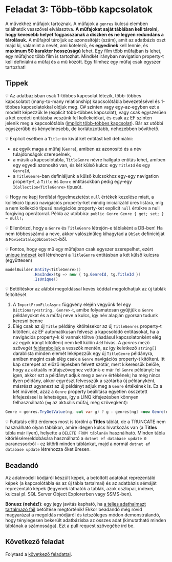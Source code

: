 # Feladat 3: Több-több kapcsolatok

A művekhez műfajok tartoznak. A műfajok a `genres` kulcsú elemben találhatók vesszővel elválasztva. **A műfajokat saját táblában kell tárolni, hogy kevesebb helyet fogyasszanak a diszken és ne legyen redundáns a tárolásuk.** A műfajról tároljuk az azonosítóját (szám), amit az adatbázis oszt majd ki, valamint a nevét, ami kötelező, és **egyedinek** kell lennie, és **maximum 50 karakter hosszúságú** lehet. Egy film több műfajban is lehet, egy műfajhoz több film is tartozhat. Mindkét irányban navigation property-t kell definiálni a műfaj és a mű között. Egy filmhez egy műfaj csak egyszer tartozhat!

## Tippek

:bulb: Az adatbázisban csak 1-többes kapcsolat létezik, több-többes kapcsolatot (many-to-many relationship) kapcsolótábla bevezetésével és 1-többes kapcsolatokkal oldjuk meg. C# szinten vagy egy-az-egyben ezt a modellt képezzük le (explicit több-többes kapcsolat), vagy csak egyszerűen a két eredeti entitásba veszünk fel kollekciókat, és csak az EF szinten jelenik meg a kapcsolótábla ([implicit több-többes kapcsolat](https://learn.microsoft.com/en-us/ef/core/modeling/relationships?tabs=fluent-api%2Cfluent-api-simple-key%2Csimple-key#many-to-many)). Bár az utóbbi egyszerűbb és kényelmesebb, de korlátozottabb, nehezebben bővíthető.

:bulb: Explicit esetben a `Title`-ön kívül két entitást kell definiálni:
  - az egyik maga a műfaj (`Genre`), amiben az azonosító és a név tulajdonságok szerepelnek, 
  - a másik a kapcsolótábla, `TitleGenre` névre hallgató entitás lehet, amiben egy egyedi azonosító van, és két külső kulcs: egy `TitleId` és egy  `GenreId`,
  - a `TitleGenre`-ban definiáljunk a külső kulcsokhoz egy-egy navigation property-t, a `Title` és `Genre` entitásokban pedig egy-egy `ICollection<TitleGenre>` típusút.

:bulb: Hogy ne kapj fordítási figyelmeztetést `null` értékek kezelése miatt, a kollekció típusú navigációs property-ket mindig inicializáld üres listára, míg a nem kollekció típusú navigációs property-ket explicit `null` értékre a null forgiving operátorral. Példa az utóbbira: `public Genre Genre { get; set; } = null!;`

:bulb: Ellenőrizd, hogy a `Genre` és `TitleGenre` létrejön-e táblaként a DB-ben! Ha nem többesszámú a neve, akkor valószínűleg kihagytad a `DbSet` definícióját a `MovieCatalogDbContext`-ből.

:bulb: Fontos, hogy egy mű egy műfajban csak egyszer szerepelhet, ezért [unique indexet](https://learn.microsoft.com/en-us/ef/core/modeling/indexes?tabs=fluent-api) kell létrehozni a `TitleGenre` entitásban a két külső kulcsra (együttesen)

```csharp
modelBuilder.Entity<TitleGenre>()
            .HasIndex(tg => new { tg.GenreId, tg.TitleId })
            .IsUnique()
```

:bulb: Betöltéskor az alábbi megoldással kevés kóddal megoldhatjuk az új táblák feltöltését
  1. A `ImportFromFileAsync` függvény elején vegyünk fel egy `Dictionary<string, Genre>`-t, amibe folyamatosan gyűjtjük a `Genre` példányokat és a műfaj neve a kulcs, így név alapján gyorsan tudunk keresni benne
  1. Elég csak az új `Title` példány kitöltésekor az új `TitleGenres` property-t kitölteni, az EF automatikusan felveszi a kapcsolódó entitásokat, ha a navigációs property-k ki vannak töltve (ráadásul kapcsolatonként elég az egyik irányt kitölteni) nem kell külön `Add` hívás. A *genres* mező szövegét [feldaraboljuk](https://learn.microsoft.com/en-us/dotnet/api/system.string.split?view=net-6.0#system-string-split(system-char-system-stringsplitoptions)) a vesszők mentén, az így keletkező `string[]` darablista minden elemét leképezzük egy új `TitleGenre` példányra, amiben megint csak elég csak a `Genre` navigációs property-t kitölteni. Itt kap szerepet az előző lépésben felvett szótár, mert kikeressük belőle, hogy az aktuális műfajszöveghez vettünk-e már fel `Genre` példányt: ha igen, akkor ezt a példányt adjuk meg a `Genre` értékének; ha még nincs ilyen példány, akkor egyrészt felvesszük a szótárba új példányként, másrészt ugyanezt az új példányt adjuk meg a `Genre` értékének is. Ez a két művelet, azaz a `Genre` property beállítása egyetlen összetett kifejezéssel is lehetséges, így a LINQ kifejezésben könnyen felhasználható (`ng` az aktuális műfaj, még szövegként):
```csharp
Genre = genres.TryGetValue(ng, out var g) ? g : genres[ng] =new Genre(ng)
```
:bulb: Futtatás előtt érdemes most is törölni a **Titles** táblát, de a TRUNCATE nem használható olyan táblákon, amire idegen kulcs hivatkozás van (a **Titles** tábla már ilyen), helyette a `DELETE FROM táblanév` használható. Minden tábla kitörlésére/eldobására használható a `dotnet ef database update 0` parancssorból - ez kitörli minden táblánkat, majd a normál `dotnet ef database update` létrehozza őket üresen.

## Beadandó

Az adatmodell kódjáról készült képek, a betöltött adatokat reprezentáló képek (a kapcsolótábla és az új tábla tartalmai) és az adatbázis sémáját reprezentáló képek (legyenek láthatók a táblák, azok oszlopai, indexei, kulcsai pl. SQL Server Object Explorerben vagy SSMS-ben).

**Bónusz (nehéz!)**: egy jegy javítás kapható, ha [a teljes adathalmazt tartalmazó fájl](https://datasets.imdbws.com/) betöltése megtörténik! Ekkor beadandó még rövid magyarázat a megoldás módjáról és tetszőleges módon demonstrálandó, hogy ténylegesen bekerült adatbázisba az összes adat (kimutatható minden táblának a számossága). Ezt a pull request szövegébe írd be.

## Következő feladat

Folytasd a [következő feladattal](Feladat-4.md).
